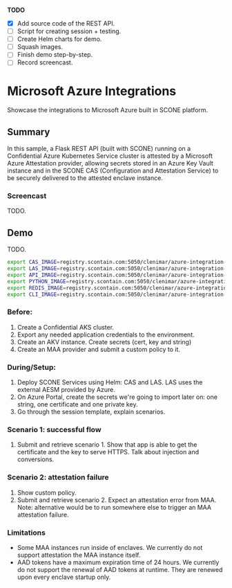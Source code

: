 **TODO**

- [x] Add source code of the REST API.
- [ ] Script for creating session + testing.
- [ ] Create Helm charts for demo.
- [ ] Squash images.
- [ ] Finish demo step-by-step.
- [ ] Record screencast.

# Microsoft Azure Integrations

Showcase the integrations to Microsoft Azure built in SCONE platform.

## Summary

In this sample, a Flask REST API (built with SCONE) running on a Confidential Azure Kubernetes Service cluster is attested by a Microsoft Azure Attestation provider, allowing secrets stored in an Azure Key Vault instance and in the SCONE CAS (Configuration and Attestation Service) to be securely delivered to the attested enclave instance.

### Screencast

TODO.

## Demo

TODO.

```bash
export CAS_IMAGE=registry.scontain.com:5050/clenimar/azure-integration-demo:cas.preprovisioned-scone5.2.1
export LAS_IMAGE=registry.scontain.com:5050/clenimar/azure-integration-demo:las-scone5.2.1
export API_IMAGE=registry.scontain.com:5050/clenimar/azure-integration-demo:restapiv1-scone5.2.1
export PYTHON_IMAGE=registry.scontain.com:5050/clenimar/azure-integration-demo:python3.7-scone5.2.1
export REDIS_IMAGE=registry.scontain.com:5050/clenimar/azure-integration-demo:redis6-scone5.2.1
export CLI_IMAGE=registry.scontain.com:5050/clenimar/azure-integration-demo:sconecli-scone5.2.1
```

### Before:

1. Create a Confidential AKS cluster.
2. Export any needed application credentials to the environment.
3. Create an AKV instance. Create secrets (cert, key and string)
4. Create an MAA provider and submit a custom policy to it.

### During/Setup:

1. Deploy SCONE Services using Helm: CAS and LAS. LAS uses the external AESM provided by Azure.
2. On Azure Portal, create the secrets we're going to import later on: one string, one certificate and one private key.
3. Go through the session template, explain scenarios.

### Scenario 1: successful flow

1. Submit and retrieve scenario 1. Show that app is able to get the certificate and the key to serve HTTPS. Talk about injection and conversions.

### Scenario 2: attestation failure

1. Show custom policy.
2. Submit and retrieve scenario 2. Expect an attestation error from MAA. Note: alternative would be to run somewhere else to trigger an MAA attestation failure.

### Limitations

* Some MAA instances run inside of enclaves. We currently do not support attestation the MAA instance itself.
* AAD tokens have a maximum expiration time of 24 hours. We currently do not support the renewal of AAD tokens at runtime. They are renewed upon every enclave startup only.
